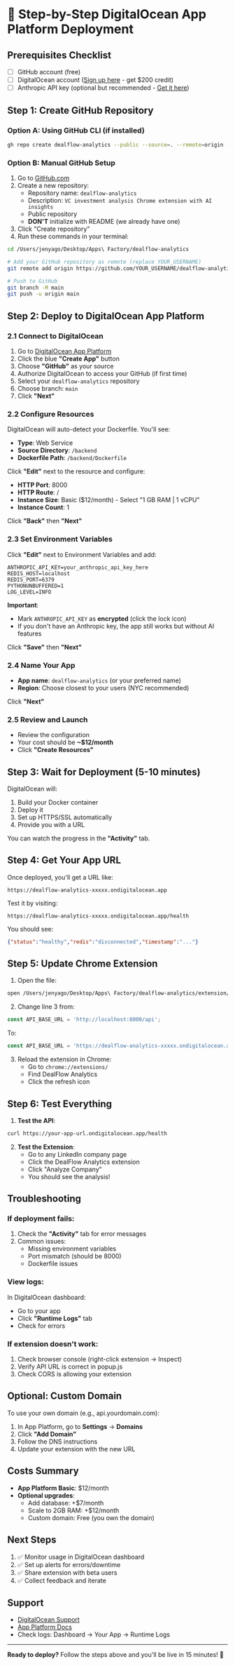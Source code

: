 # 🚀 Step-by-Step DigitalOcean App Platform Deployment

## Prerequisites Checklist
- [ ] GitHub account (free)
- [ ] DigitalOcean account ([Sign up here](https://www.digitalocean.com/) - get $200 credit)
- [ ] Anthropic API key (optional but recommended - [Get it here](https://console.anthropic.com/))

## Step 1: Create GitHub Repository

### Option A: Using GitHub CLI (if installed)
```bash
gh repo create dealflow-analytics --public --source=. --remote=origin --push
```

### Option B: Manual GitHub Setup
1. Go to [GitHub.com](https://github.com/new)
2. Create a new repository:
   - Repository name: `dealflow-analytics`
   - Description: `VC investment analysis Chrome extension with AI insights`
   - Public repository
   - **DON'T** initialize with README (we already have one)
3. Click "Create repository"
4. Run these commands in your terminal:

```bash
cd /Users/jenyago/Desktop/Apps\ Factory/dealflow-analytics

# Add your GitHub repository as remote (replace YOUR_USERNAME)
git remote add origin https://github.com/YOUR_USERNAME/dealflow-analytics.git

# Push to GitHub
git branch -M main
git push -u origin main
```

## Step 2: Deploy to DigitalOcean App Platform

### 2.1 Connect to DigitalOcean
1. Go to [DigitalOcean App Platform](https://cloud.digitalocean.com/apps)
2. Click the blue **"Create App"** button
3. Choose **"GitHub"** as your source
4. Authorize DigitalOcean to access your GitHub (if first time)
5. Select your `dealflow-analytics` repository
6. Choose branch: `main`
7. Click **"Next"**

### 2.2 Configure Resources
DigitalOcean will auto-detect your Dockerfile. You'll see:
- **Type**: Web Service
- **Source Directory**: `/backend`
- **Dockerfile Path**: `/backend/Dockerfile`

Click **"Edit"** next to the resource and configure:
- **HTTP Port**: 8000
- **HTTP Route**: /
- **Instance Size**: Basic ($12/month) - Select "1 GB RAM | 1 vCPU"
- **Instance Count**: 1

Click **"Back"** then **"Next"**

### 2.3 Set Environment Variables
Click **"Edit"** next to Environment Variables and add:

```env
ANTHROPIC_API_KEY=your_anthropic_api_key_here
REDIS_HOST=localhost
REDIS_PORT=6379
PYTHONUNBUFFERED=1
LOG_LEVEL=INFO
```

**Important**: 
- Mark `ANTHROPIC_API_KEY` as **encrypted** (click the lock icon)
- If you don't have an Anthropic key, the app still works but without AI features

Click **"Save"** then **"Next"**

### 2.4 Name Your App
- **App name**: `dealflow-analytics` (or your preferred name)
- **Region**: Choose closest to your users (NYC recommended)

Click **"Next"**

### 2.5 Review and Launch
- Review the configuration
- Your cost should be **~$12/month**
- Click **"Create Resources"**

## Step 3: Wait for Deployment (5-10 minutes)

DigitalOcean will:
1. Build your Docker container
2. Deploy it
3. Set up HTTPS/SSL automatically
4. Provide you with a URL

You can watch the progress in the **"Activity"** tab.

## Step 4: Get Your App URL

Once deployed, you'll get a URL like:
```
https://dealflow-analytics-xxxxx.ondigitalocean.app
```

Test it by visiting:
```
https://dealflow-analytics-xxxxx.ondigitalocean.app/health
```

You should see:
```json
{"status":"healthy","redis":"disconnected","timestamp":"..."}
```

## Step 5: Update Chrome Extension

1. Open the file:
```bash
open /Users/jenyago/Desktop/Apps\ Factory/dealflow-analytics/extension/js/popup.js
```

2. Change line 3 from:
```javascript
const API_BASE_URL = 'http://localhost:8000/api';
```
To:
```javascript
const API_BASE_URL = 'https://dealflow-analytics-xxxxx.ondigitalocean.app/api';
```

3. Reload the extension in Chrome:
   - Go to `chrome://extensions/`
   - Find DealFlow Analytics
   - Click the refresh icon

## Step 6: Test Everything

1. **Test the API**:
```bash
curl https://your-app-url.ondigitalocean.app/health
```

2. **Test the Extension**:
   - Go to any LinkedIn company page
   - Click the DealFlow Analytics extension
   - Click "Analyze Company"
   - You should see the analysis!

## Troubleshooting

### If deployment fails:
1. Check the **"Activity"** tab for error messages
2. Common issues:
   - Missing environment variables
   - Port mismatch (should be 8000)
   - Dockerfile issues

### View logs:
In DigitalOcean dashboard:
- Go to your app
- Click **"Runtime Logs"** tab
- Check for errors

### If extension doesn't work:
1. Check browser console (right-click extension → Inspect)
2. Verify API URL is correct in popup.js
3. Check CORS is allowing your extension

## Optional: Custom Domain

To use your own domain (e.g., api.yourdomain.com):
1. In App Platform, go to **Settings** → **Domains**
2. Click **"Add Domain"**
3. Follow the DNS instructions
4. Update your extension with the new URL

## Costs Summary
- **App Platform Basic**: $12/month
- **Optional upgrades**:
  - Add database: +$7/month
  - Scale to 2GB RAM: +$12/month
  - Custom domain: Free (you own the domain)

## Next Steps
1. ✅ Monitor usage in DigitalOcean dashboard
2. ✅ Set up alerts for errors/downtime
3. ✅ Share extension with beta users
4. ✅ Collect feedback and iterate

## Support
- [DigitalOcean Support](https://www.digitalocean.com/support/)
- [App Platform Docs](https://docs.digitalocean.com/products/app-platform/)
- Check logs: Dashboard → Your App → Runtime Logs

---

**Ready to deploy?** Follow the steps above and you'll be live in 15 minutes! 🚀